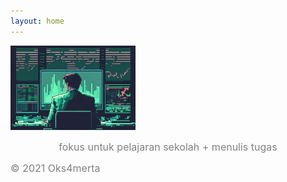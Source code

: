 ```yaml
---
layout: home
---
```


<!-- TradingView Widget BEGIN -->
<div class="tradingview-widget-container">
  <div id="tradingview_3af96"></div>
  <div class="tradingview-widget-copyright"><a href="https://id.tradingview.com/" rel="noopener nofollow" target="_blank"></a></div>
  <script type="text/javascript" src="https://s3.tradingview.com/tv.js"></script>
  <script type="text/javascript">
  new TradingView.widget(
  {
  "width": 600,
  "height": 250,
  "symbol": "OANDA:XAUUSD",
  "interval": "240",
  "timezone": "Asia/Bangkok",
  "theme": "dark",
  "style": "2",
  "locale": "id",
  "enable_publishing": false,
  "backgroundColor": "rgba(0, 0, 0, 1)",
  "gridColor": "rgba(240, 243, 250, 0)",
  "hide_top_toolbar": true,
  "save_image": false,
  "hide_volume": true,
  "container_id": "tradingview_3af96"
}
  );
  </script>
</div>
<!-- TradingView Widget END -->

<script type="text/javascript" src="https://files.coinmarketcap.com/static/widget/currency.js"></script><div class="coinmarketcap-currency-widget" data-currencyid="1" data-base="IDR" data-secondary="USD" data-ticker="true" data-rank="true" data-marketcap="true" data-volume="true" data-statsticker="true" data-stats="IDR"></div>

<!-- Gambar Dari Root -->
<style>
.custom-image {
  width: 200px;
  height: auto;
}
</style>

<img src="stock.jpg" alt="image" class="custom-image">
<div style="text-align: center;">
<!-- Gambar Dari Root END -->

  <span style="color: gray; font-size: medium;">fokus untuk pelajaran sekolah + menulis tugas</span>
</div>

<span style="color: gray; font-size: medium;"> © 2021 Oks4merta</span>